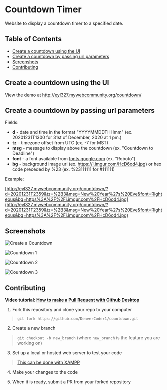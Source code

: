 # Countdown Timer

Website to display a countdown timer to a specified date.

## Table of Contents

* [Create a countdown using the UI](#create-a-countdown-using-the-ui)
* [Create a countdown by passing url parameters](#create-a-countdown-by-passing-url-parameters)
* [Screenshots](#screenshots)
* [Contributing](#contributing)

## Create a countdown using the UI

View the demo at http://eyl327.mywebcommunity.org/countdown/

## Create a countdown by passing url parameters

Fields:

* **d** - date and time in the format "YYYYMMDDTHHmm" (ex. 20201231T1300 for 31st of December, 2020 at 1 pm.)
* **tz** - timezone offset from UTC (ex. -7 for MST)
* **msg** - message to display above the countdown (ex. "Countdown to Deadline")
* **font** - a font available from [fonts.google.com](https://fonts.google.com/) (ex. "Roboto")
* **bg** - background image url (ex. https://i.imgur.com/HcD6od4.jpg) or hex code preceded by %23 (ex. %23111111 for #111111)

Example:

[http://eyl327.mywebcommunity.org/countdown/?d=20201231T2359&tz=%2B3&msg=New%20Year%27s%20Eve&font=Righteous&bg=https%3A%2F%2Fi.imgur.com%2FHcD6od4.jpg](http://eyl327.mywebcommunity.org/countdown/?d=20201231T2359&tz=%2B3&msg=New%20Year%27s%20Eve&font=Righteous&bg=https%3A%2F%2Fi.imgur.com%2FHcD6od4.jpg)

## Screenshots

![Create a Countdown](https://i.imgur.com/kvWT0YE.png)

![Countdown 1](https://i.imgur.com/BOiMUce.png)

![Countdown 2](https://i.imgur.com/VNnadBY.png)

![Countdown 3](https://i.imgur.com/0qjR34X.png)

## Contributing

**Video tutorial: [How to make a Pull Request with Github Desktop](https://youtu.be/mMSOIkkSIag)**

1. Fork this repository and clone your repo to your computer

> `git fork https://github.com/DenverCoder1/countdown.git`

2. Create a new branch

> `git checkout -b new_branch` (where `new_branch` is the feature you are working on)

3. Set up a local or hosted web server to test your code

> [This can be done with XAMPP](https://youtu.be/K-qXW9ymeYQ)

4. Make your changes to the code

4. When it is ready, submit a PR from your forked repository
